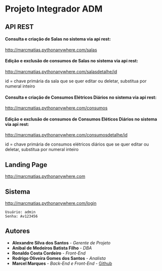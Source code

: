 # Projeto Integrador ADM

## API REST

#### Consulta e criação de Salas no sistema via api rest:

http://marcmatias.pythonanywhere.com/salas

#### Edição e exclusão de consumos de Salas no sistema via api rest:

http://marcmatias.pythonanywhere.com/salasdetalhe/id

id = chave primária da sala que se quer editar ou deletar, substitua por numeral inteiro

#### Consulta e criação de Consumos Elétricos Diários no sistema via api rest:

http://marcmatias.pythonanywhere.com/consumos

#### Edição e exclusão de consumos de Consumos Eléticos Diários no sistema via api rest:

http://marcmatias.pythonanywhere.com/consumosdetalhe/id

id = chave primária de consumos elétricos diários que se quer editar ou deletar, substitua por numeral inteiro

## Landing Page

http://marcmatias.pythonanywhere.com

## Sistema

http://marcmatias.pythonanywhere.com/login

```
Usuário: admin
Senha: Av123456
```

<!-- ## Iniciando

As instruções à seguir vão lhe ajudar a montar o projeto na sua máquina e utilizar o sistema com o banco de dados padrão de testes dbsqlite3 do Django.

### Pré-requisitos

Para rodar o sistema será necessário

```
Python 3.6.1 ou ver superior
Django==2.0.5
django-widget-tweaks==1.4.2
pytz==2018.4
```

### Instalando

Segue um passo a passo de instalação

Este são os passos para rodar o sistema na sua máquina


Crie um ambiente virtual
```
python -m venv myenv
```

Execute o ambiente virtual
```
myenv\Scripts\activate
```


Instale os requerimentos mínimos automaticamente
```
pip install -r requirements.txt
```

Crie um banco de dados
```
python manage.py makemigrations
```
```
python manage.py migrate
```
Crie um usuário no banco de dados

```
python manage.py createsuperuser
```

Execute o sistema no localhost
```
python manage.py runserver
``` -->
<!--
## Running the tests

Explain how to run the automated tests for this system

### Break down into end to end tests

Explain what these tests test and why

```
Give an example
```

### And coding style tests

Explain what these tests test and why

```
Give an example
```

## Deployment

Add additional notes about how to deploy this on a live system

## Built With

* [Dropwizard](http://www.dropwizard.io/1.0.2/docs/) - The web framework used
* [Maven](https://maven.apache.org/) - Dependency Management
* [ROME](https://rometools.github.io/rome/) - Used to generate RSS Feeds

## Contributing

Please read [CONTRIBUTING.md](https://gist.github.com/PurpleBooth/b24679402957c63ec426) for details on our code of conduct, and the process for submitting pull requests to us.

## Versioning

We use [SemVer](http://semver.org/) for versioning. For the versions available, see the [tags on this repository](https://github.com/your/project/tags). -->

## Autores

* **Alexandre Silva dos Santos** - *Gerente de Projeto*
* **Anibal de Medeiros Batista Filho** - *DBA*
* **Ronaldo Costa Cordeiro** - *Front-End*
* **Rodrigo Oliveira Gomes dos Santos** - *Analista*
* **Marcel Marques** - *Back-End e Front-End* - [Github](https://github.com/marcmatias)

<!-- See also the list of [contributors](https://github.com/your/project/contributors) who participated in this project. -->

<!-- ## License

This project is licensed under the MIT License - see the [LICENSE.md](LICENSE.md) file for details

## Acknowledgments

* Hat tip to anyone whose code was used
* Inspiration
* etc -->
